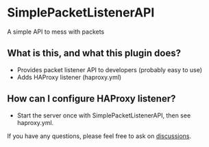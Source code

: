 # SimplePacketListenerAPI
A simple API to mess with packets

## What is this, and what this plugin does?
- Provides packet listener API to developers (probably easy to use)
- Adds HAProxy listener (haproxy.yml)

## How can I configure HAProxy listener?
- Start the server once with SimplePacketListenerAPI, then see haproxy.yml.

If you have any questions, please feel free to ask on [discussions](https://github.com/acrylic-style/SimplePacketListenerAPI/discussions/categories/q-a).
